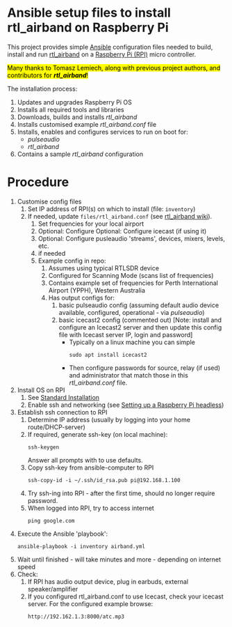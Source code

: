 # Ansible setup files to install rtl_airband on Raspberry Pi
This project provides simple [Ansible](https://www.ansible.com/) configuration files needed to build, install and run [rtl_airband](https://github.com/szpajder/RTLSDR-Airband) on a [Raspberry Pi (RPI)](http://www.raspberrypi.org) micro controller. 

<mark>Many thanks to Tomasz Lemiech, along with previous project authors, and contributors for ***rtl_airband***!</mark>

The installation process:
1. Updates and upgrades Raspberry Pi OS
2. Installs all required tools and libraries
3. Downloads, builds and installs *rtl_airband*
4. Installs customised example *rtl_airband.conf* file
5. Installs, enables and configures services to run on boot for:
   * *pulseaudio*
   * *rtl_airband*
6. Contains a sample *rtl_airband* configuration 

# Procedure
1. Customise config files
   1. Set IP address of RPI(s) on which to install (file: `inventory`)
   2. If needed, update `files/rtl_airband.conf` (see [rtl_airband wiki](https://github.com/szpajder/RTLSDR-Airband/wiki)). 
      1. Set frequencies for your local airport
      2. Optional: Configure Optional: Configure icecast (if using it)
      3. Optional: Configure pusleaudio 'streams', devices, mixers, levels, etc.
      4.  if needed
      5. Example config in repo: 
         1. Assumes using typical RTLSDR device
         2. Configured for Scanning Mode (scans list of frequencies)
         3. Contains example set of frequencies for Perth International Airport (YPPH), Western Australia
         4. Has output configs for:
            1. basic pulseaudio config (assuming default audio device available, configured, operational - via *pulseaudio*) 
            2. basic icecast2 config (commented out) [Note: install and configure an Icecast2 server and then update this config file with Icecast server IP, login and password]
               * Typically on a linux machine you can simple 
                    ```
                    sudo apt install icecast2
                    ``` 
               * Then configure passwords for source, relay (if used) and administrator that match those in this *rtl_airband.conf* file. 
2. Install OS on RPI
   1. See [Standard Installation](https://www.raspberrypi.org/documentation/installation/)
   2. Enable ssh and networking (see [Setting up a Raspberry Pi headless](https://www.raspberrypi.org/documentation/configuration/wireless/headless.md))
3. Establish ssh connection to RPI
   1. Determine IP address (usually by logging into your home route/DHCP-server)
   2. If required, generate ssh-key (on local machine):
        ```
        ssh-keygen
        ```
      Answer all prompts with <CR> to use defaults. 
   3. Copy ssh-key from ansible-computer to RPI
        ```
        ssh-copy-id -i ~/.ssh/id_rsa.pub pi@192.168.1.100
        ```
   4. Try ssh-ing into RPI - after the first time, should no longer require password.
   5. When logged into RPI, try to access internet
        ```
        ping google.com
        ``` 
4. Execute the Ansible 'playbook':
    ```
    ansible-playbook -i inventory airband.yml
    ```
5. Wait until finished - will take minutes and more - depending on internet speed
6. Check:
   1. If RPI has audio output device, plug in earbuds, external speaker/amplifier
   2. If you configured rtl_airband.conf to use Icecast, check your icecast server. For the configured example browse:
        ```
        http://192.162.1.3:8000/atc.mp3
        ```

